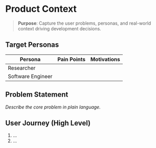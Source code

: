 # Product Context

> **Purpose**: Capture the user problems, personas, and real-world context driving development decisions.

## Target Personas

| Persona | Pain Points | Motivations |
|---------|-------------|-------------|
| Researcher |  |  |
| Software Engineer |  |  |

## Problem Statement

_Describe the core problem in plain language._

## User Journey (High Level)

1. …
2. …

<!-- Last updated: YYYY-MM-DD --> 